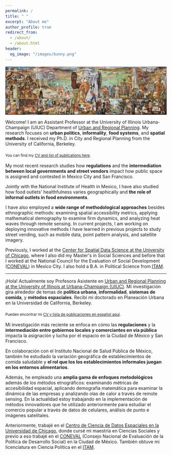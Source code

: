 ```yaml
---
permalink: /
title: " "
excerpt: "About me"
author_profile: true
redirect_from: 
  - /about/
  - /about.html
header:
  og_image: "/images/bunny.png"
---
```


<img align="center" width="130%" height="50%" src="images/mural.png">

Welcome! I am an Assistant Professor at the University of Illinois Urbana-Champaign (UIUC) Department of [Urban and Regional Planning](https://urban.illinois.edu/people/profiles/irene-farah-rivadeneyra/). My research focuses on **urban politics**, **informality**, **food systems**, and **spatial methods**. I received my Ph.D. in City and Regional Planning from the University of California, Berkeley.

<sub>You can find my [CV and list of publications here](/files/aug2025_main_cv.pdf).<sub>

My most recent research studies how **regulations** and the **intermediation between local governments and street vendors** impact how public space is assigned and contested in Mexico City and San Francisco.

Jointly with the National Institute of Health in Mexico, I have also studied how food outlets' healthfulness varies geographically and **the role of informal outlets in food environments**.

I have also employed a **wide range of methodological approaches** besides ethnographic methods: examining spatial accessibility metrics, applying mathematical demography to examine firm dynamics, and analyzing heat waves through remote sensing. In current projects, I am working on deploying innovative methods I have learned in previous projects to study street vending, such as mobile data, point pattern analysis, and satellite imagery. 

Previously, I worked at the [Center for Spatial Data Science at the University of Chicago](https://spatial.uchicago.edu/), where I also did my Master's in Social Sciences and before that I worked at the National Council for the Evaluation of Social Development ([CONEVAL](https://www.coneval.org.mx/Paginas/principal.aspx)) in Mexico City. I also hold a B.A. in Political Science from [ITAM](https://www.itam.mx/). 


  
---------

¡Hola! Actualmente soy Profesora Asistente en [Urban and Regional Planning at the University of Illinois at Urbana-Champaign (UIUC)](https://urban.illinois.edu/people/profiles/irene-farah-rivadeneyra/). Mi investigación gira alrededor de temas de **política urbana**, **informalidad**, **sistemas de comida**, y **métodos espaciales**. Recibí mi doctorado en Planeación Urbana en la Universidad de California, Berkeley.

<sub>Pueden encontrar mi [CV y lista de publicaciones en español aquí](https://drive.google.com/file/d/1h1eI3hdE-iEbkJ-h0zkqbZmPhEYXaJMl/view?usp=sharing).<sub>

Mi investigación más reciente se enfoca en cómo las **regulaciones** y la **intermediación entre gobiernos locales y comerciantes en vía pública** impacta la asignación y lucha por el espacio en la Ciudad de México y San Francisco.

En colaboración con el Instituto Nacional de Salud Pública de México, también he estudiado la variación geográfica de establecimientos de comida saludable y **el rol que los los establecimientos informales juegan en los entornos alimentarios**.

Además, he empleado una **amplia gama de enfoques metodológicos** además de los métodos etnográficos: examinando métricas de accesibilidad espacial, aplicando demografía matemática para examinar la dinámica de las empresas y analizando olas de calor a través de remote sensing. En la actualidad estoy trabajando en la implementación de métodos innovadores que he utilizado anteriormente para estudiar el comercio popular a través de datos de celulares, análisis de punto e imágenes satelitales.

Anteriormente, trabajé en el [Centro de Ciencia de Datos Espaciales en la Universidad de Chicago](https://spatial.uchicago.edu/), donde cursé mi maestría en Ciencias Sociales y previo a eso trabajé en el [CONEVAL](https://www.coneval.org.mx/Paginas/principal.aspx) (Consejo Nacional de Evaluación de la Política de Desarrollo Social) en la Ciudad de México. También obtuve mi licenciatura en Ciencia Política en el [ITAM](https://www.itam.mx/).
  
